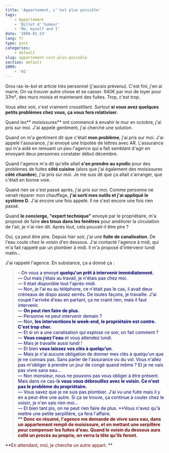 ```yaml
---
title: 'Appartement, c''est plus possible'
tags:
    - Appartement
    - 'Billet d''humeur'
    - 'Me, myself and I'
date: '2009-01-23'
lang: fr
type: post
categories:
    - default
slug: appartement-cest-plus-possible
section: default
2009:
    - '01'
---
```


Gros ras-le-bol et article très personnel (j'aurais prévenu). C'est fini, j'en ai marre. On va trouver autre chose et se casser. 940€ par moi de loyer pour 37m², des murs moisis et maintenant des fuites. Trop, c'est trop.

Vous allez voir, c'est vraiment croustillant. Surtout **si vous avez quelques petits problèmes chez vous, ça vous fera relativiser**.

Quand les** moisissures** ont commencé à envahir le mur en octobre, j'ai pris sur moi. J'ai appelé gentiment, j'ai cherché une solution.

Quand on m'a gentiment dit que c'était **mon problème**, j'ai pris sur moi. J'ai appelé l'assurance, j'ai envoyé une tripotée de lettres avec AR. L'assurance qui m'a aidé en remuant un peu l'agence qui a fait semblant d'agir en envoyant deux personnes constater début décembre.

Quand l'agence m'a dit qu'elle allait **s'en prendre au syndic** pour des problèmes de fuites **côté cuisine** (alors que j'ai également des moisissures **côté chambre**), j'ai pris sur moi. Je me suis dit que ça allait s'arranger, que c'était en bonne voie.

Quand rien se s'est passé après, j'ai pris sur moi. Comme personne ne venait réparer mon chauffage, **j'ai sorti mes outils et j'ai appliqué le système D**. J'ai encore une fois appelé. Il ne s'est encore une fois rien passé.

Quand **le concierge, "expert technique"** envoyé par le propriétaire, m'a proposé de faire **des trous dans les fenêtres** pour améliorer la circulation de l'air, je n'ai rien dit. Après tout, cela pouvait-il être pire&nbsp;?

Oui, ça peut être pire. Depuis hier soir, j'ai une **fuite de canalisation**. De l'eau coule chez le voisin d'en dessous. J'ai contacté l'agence à midi, qui m'a fait rappelé par un plombier à midi. Il m'a proposé d'intervenir lundi matin…

J'ai rappelé l'agence. En substance, ça a donné ça&nbsp;:
> <span style="color: #000080">- On vous a envoyé **quelqu'un prêt à intervenir immédiatement**.  
> — Oui mais j'étais au travail, je n'étais pas chez moi.  
> — Il était disponible tout l'après-midi.  
> — Non, je l'ai eu au téléphone, ce n'était pas le cas, il avait deux créneaux de dispo assez serrés. De toutes façons, je travaille. J'ai coupé l'arrivée d'eau en partant, ça ne craint rien, mais il faut intervenir.  
> — **On peut rien faire de plus.**  
> — Personne ne peut intervenir demain&nbsp;?  
> — Non, **les interventions le week-end, le propriétaire est contre. C'est trop cher.**  
> — Et si on a une canalisation qui explose ce soir, on fait comment&nbsp;?  
> — **Vous coupez l'eau** et vous attendez lundi.  
> — Mais je travaille aussi lundi&nbsp;!  
> — Et bien **vous laissez vos clés à quelqu'un**.  
> — Mais je n'ai aucune obligation de donner mes clés à quelqu'un que je ne connais pas. Sans parler de l'assurance ou du vol. Vous n'allez pas m'obliger à prendre un jour de congé quand même&nbsp;? Et je ne vais pas vivre sans eau…  
> — Non monsieur, nous ne pouvons pas vous obliger à être présent. Mais dans ce cas-là **vous vous débrouillez avec le voisin. Ce n'est pas le problème du propriétaire.**  
> — Vous savez que je ne suis pas plombier. J'ai vu une fuite mais il y en a peut-être une autre. Si ça se trouve, ça continue à couler chez le voisin, je n'en sais rien moi…  
> — Et bien tant pis, on ne peut rien faire de plus. **Vous n'avez qu'à mettre une petite serpillière, ça fera l'affaire.  
> **</span>
<span style="color: #800000">**Donc en résumé, l'agence me demande de vivre sans eau, dans un appartement rempli de moisissure, et en mettant une serpillère pour compenser les fuites d'eau. Quand le voisin du dessous aura collé un procès au proprio, on verra la tête qu'ils feront.**</span>

**<span style="color: #800000">En attendant, moi, je cherche un autre appart.</span>
**